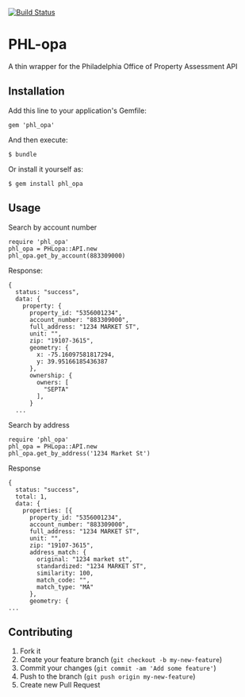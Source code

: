 [![Build Status](https://secure.travis-ci.org/caseypt/phl-opa.png?branch=master)](https://travis-ci.org/caseypt/phl-opa)

# PHL-opa

A thin wrapper for the Philadelphia Office of Property Assessment API

## Installation

Add this line to your application's Gemfile:

    gem 'phl_opa'

And then execute:

    $ bundle

Or install it yourself as:

    $ gem install phl_opa

## Usage

Search by account number

    require 'phl_opa'
    phl_opa = PHLopa::API.new
    phl_opa.get_by_account(883309000)

Response:

    {
      status: "success",
      data: {
        property: {
          property_id: "5356001234",
          account_number: "883309000",
          full_address: "1234 MARKET ST",
          unit: "",
          zip: "19107-3615",
          geometry: {
            x: -75.16097581817294,
            y: 39.95166185436387
          },
          ownership: {
            owners: [
              "SEPTA"
            ],
          }
      ...

Search by address

    require 'phl_opa'
    phl_opa = PHLopa::API.new
    phl_opa.get_by_address('1234 Market St')

Response

    {
      status: "success",
      total: 1,
      data: {
        properties: [{
          property_id: "5356001234",
          account_number: "883309000",
          full_address: "1234 MARKET ST",
          unit: "",
          zip: "19107-3615",
          address_match: {
            original: "1234 market st",
            standardized: "1234 MARKET ST",
            similarity: 100,
            match_code: "",
            match_type: "MA"
          },
          geometry: {
    ...

## Contributing

1. Fork it
2. Create your feature branch (`git checkout -b my-new-feature`)
3. Commit your changes (`git commit -am 'Add some feature'`)
4. Push to the branch (`git push origin my-new-feature`)
5. Create new Pull Request

